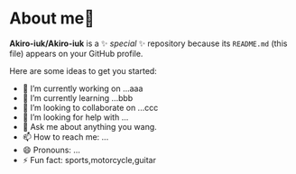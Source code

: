  # About me👋


**Akiro-iuk/Akiro-iuk** is a ✨ _special_ ✨ repository because its `README.md` (this file) appears on your GitHub profile.

Here are some ideas to get you started:

- 🔭 I’m currently working on ...aaa
- 🌱 I’m currently learning ...bbb
- 👯 I’m looking to collaborate on ...ccc
- 🤔 I’m looking for help with ...
- 💬 Ask me about anything you wang.
- 📫 How to reach me: ...
- 😄 Pronouns: ...
- ⚡ Fun fact: sports,motorcycle,guitar

